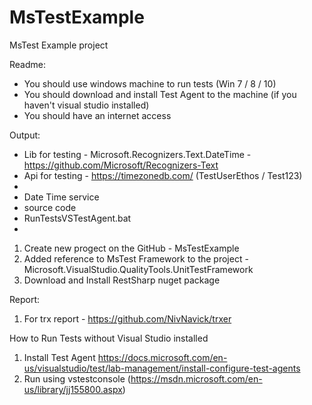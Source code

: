 # MsTestExample
MsTest Example project

Readme:
  - You should use windows machine to run tests (Win 7 / 8 / 10)
  - You should download and install Test Agent to the machine (if you haven't visual studio installed)
  - You should have an internet access

Output:
  - Lib for testing - Microsoft.Recognizers.Text.DateTime - https://github.com/Microsoft/Recognizers-Text
  - Api for testing - https://timezonedb.com/ (TestUserEthos / Test123)
  - 
  - Date Time service
  - source code
  - RunTestsVSTestAgent.bat
  - 

1. Create new progect on the GitHub - MsTestExample
2. Added reference to MsTest Framework to the project - Microsoft.VisualStudio.QualityTools.UnitTestFramework
3. Download and Install RestSharp nuget package

Report:
1. For trx report - https://github.com/NivNavick/trxer


How to Run Tests without Visual Studio installed
1. Install Test Agent https://docs.microsoft.com/en-us/visualstudio/test/lab-management/install-configure-test-agents
2. Run using vstestconsole (https://msdn.microsoft.com/en-us/library/jj155800.aspx) 